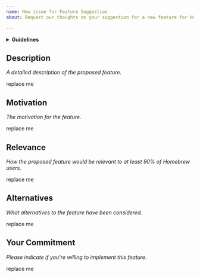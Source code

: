 ```yaml
---
name: New issue for Feature Suggestion
about: Request our thoughts on your suggestion for a new feature for Homebrew.

---
```


<details>
<summary><strong>Guidelines</strong></summary>
Thank you for making a feature suggestion! :heart:

**Please fill out all the sections below with the relevant information.**

We will review your suggestion and let you know our decision as soon as we can.
Note, that we will close this issue if neither you nor we have the time to work on it.

Homebrew is a non-profit project run entirely by unpaid volunteers.
We, therefore, reserve the right to close your issue without comment if you
delete, do not read, or do not fill out the issue checklist below and provide
_**all** information requested_. Note, that if you repeatedly fail to fill out
the issue template, we will be forced to block you from ever submitting issues
to Homebrew.

Thank you for your understanding,<br>
\- Homebrew maintainers
</details>


## Description

_A detailed description of the proposed feature._

replace me


## Motivation

_The motivation for the feature._

replace me


## Relevance

_How the proposed feature would be relevant to at least 90% of Homebrew users._

replace me


## Alternatives

_What alternatives to the feature have been considered._

replace me


## Your Commitment

_Please indicate if you're willing to implement this feature._

replace me
